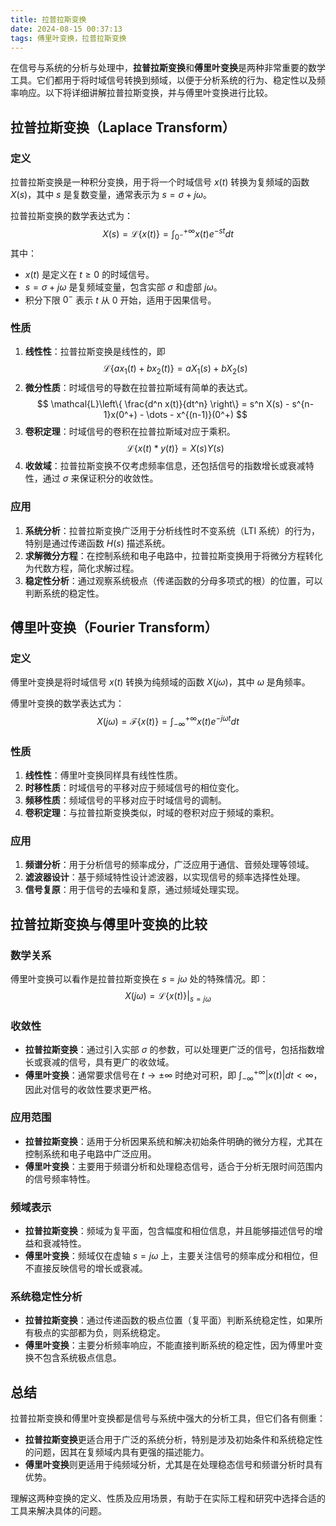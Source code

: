 ```yaml
---
title: 拉普拉斯变换
date: 2024-08-15 00:37:13
tags: 傅里叶变换，拉普拉斯变换
---
```

在信号与系统的分析与处理中，**拉普拉斯变换**和**傅里叶变换**是两种非常重要的数学工具。它们都用于将时域信号转换到频域，以便于分析系统的行为、稳定性以及频率响应。以下将详细讲解拉普拉斯变换，并与傅里叶变换进行比较。

## 拉普拉斯变换（Laplace Transform）

### 定义

拉普拉斯变换是一种积分变换，用于将一个时域信号 $x(t)$ 转换为复频域的函数 $X(s)$，其中 $s$ 是复数变量，通常表示为 $s = \sigma + j\omega$。

拉普拉斯变换的数学表达式为：
$$
    X(s) = \mathcal{L}\{x(t)\} = \int_{0^{-}}^{+\infty} x(t) e^{-st} dt
$$
其中：
- $x(t)$ 是定义在 $t \geq 0$ 的时域信号。
- $s = \sigma + j\omega$ 是复频域变量，包含实部 $\sigma$ 和虚部 $j\omega$。
- 积分下限 $0^{-}$ 表示 $t$ 从 $0$ 开始，适用于因果信号。

### 性质

1. **线性性**：拉普拉斯变换是线性的，即
$$
    \mathcal{L}\{a x_1(t) + b x_2(t)\} = a X_1(s) + b X_2(s)
$$
2. **微分性质**：时域信号的导数在拉普拉斯域有简单的表达式。
$$
    \mathcal{L}\left\{ \frac{d^n x(t)}{dt^n} \right\} = s^n X(s) - s^{n-1}x(0^+) - \dots - x^{(n-1)}(0^+)
$$
3. **卷积定理**：时域信号的卷积在拉普拉斯域对应于乘积。
$$
    \mathcal{L}\{x(t) * y(t)\} = X(s) Y(s)
$$
4. **收敛域**：拉普拉斯变换不仅考虑频率信息，还包括信号的指数增长或衰减特性，通过 $\sigma$ 来保证积分的收敛性。

### 应用

1. **系统分析**：拉普拉斯变换广泛用于分析线性时不变系统（LTI 系统）的行为，特别是通过传递函数 $H(s)$ 描述系统。
2. **求解微分方程**：在控制系统和电子电路中，拉普拉斯变换用于将微分方程转化为代数方程，简化求解过程。
3. **稳定性分析**：通过观察系统极点（传递函数的分母多项式的根）的位置，可以判断系统的稳定性。

## 傅里叶变换（Fourier Transform）

### 定义

傅里叶变换是将时域信号 $x(t)$ 转换为纯频域的函数 $X(j\omega)$，其中 $\omega$ 是角频率。

傅里叶变换的数学表达式为：
$$
    X(j\omega) = \mathcal{F}\{x(t)\} = \int_{-\infty}^{+\infty} x(t) e^{-j\omega t} dt
$$
### 性质

1. **线性性**：傅里叶变换同样具有线性性质。
2. **时移性质**：时域信号的平移对应于频域信号的相位变化。
3. **频移性质**：频域信号的平移对应于时域信号的调制。
4. **卷积定理**：与拉普拉斯变换类似，时域的卷积对应于频域的乘积。

### 应用

1. **频谱分析**：用于分析信号的频率成分，广泛应用于通信、音频处理等领域。
2. **滤波器设计**：基于频域特性设计滤波器，以实现信号的频率选择性处理。
3. **信号复原**：用于信号的去噪和复原，通过频域处理实现。

## 拉普拉斯变换与傅里叶变换的比较

### 数学关系

傅里叶变换可以看作是拉普拉斯变换在 $s = j\omega$ 处的特殊情况。即：
$$
    X(j\omega) = \mathcal{L}\{x(t)\} \big|_{s=j\omega}
$$
### 收敛性

- **拉普拉斯变换**：通过引入实部 $\sigma$ 的参数，可以处理更广泛的信号，包括指数增长或衰减的信号，具有更广的收敛域。
- **傅里叶变换**：通常要求信号在 $t \to \pm\infty$ 时绝对可积，即 $\int_{-\infty}^{+\infty} |x(t)| dt < \infty$，因此对信号的收敛性要求更严格。

### 应用范围

- **拉普拉斯变换**：适用于分析因果系统和解决初始条件明确的微分方程，尤其在控制系统和电子电路中广泛应用。
- **傅里叶变换**：主要用于频谱分析和处理稳态信号，适合于分析无限时间范围内的信号频率特性。

### 频域表示

- **拉普拉斯变换**：频域为复平面，包含幅度和相位信息，并且能够描述信号的增益和衰减特性。
- **傅里叶变换**：频域仅在虚轴 $s = j\omega$ 上，主要关注信号的频率成分和相位，但不直接反映信号的增长或衰减。

### 系统稳定性分析

- **拉普拉斯变换**：通过传递函数的极点位置（复平面）判断系统稳定性，如果所有极点的实部都为负，则系统稳定。
- **傅里叶变换**：主要分析频率响应，不能直接判断系统的稳定性，因为傅里叶变换不包含系统极点信息。

## 总结

拉普拉斯变换和傅里叶变换都是信号与系统中强大的分析工具，但它们各有侧重：

- **拉普拉斯变换**更适合用于广泛的系统分析，特别是涉及初始条件和系统稳定性的问题，因其在复频域内具有更强的描述能力。
- **傅里叶变换**则更适用于纯频域分析，尤其是在处理稳态信号和频谱分析时具有优势。

理解这两种变换的定义、性质及应用场景，有助于在实际工程和研究中选择合适的工具来解决具体的问题。